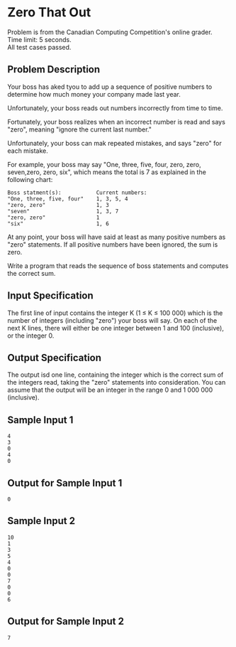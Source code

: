 # Zero That Out
Problem is from the Canadian Computing Competition's online grader.\
Time limit: 5 seconds.\
All test cases passed.

## Problem Description
Your boss has aked tyou to add up a sequence of positive numbers to determine how much money your company made last year.

Unfortunately, your boss reads out numbers incorrectly from time to time.

Fortunately, your boss realizes when an incorrect number is read and says "zero", meaning "ignore the current last number."

Unfortunately, your boss can mak repeated mistakes, and says "zero" for each mistake.

For example, your boss may say "One, three, five, four, zero, zero, seven,zero, zero, six", which means the total is 7 as explained in the following chart:
```
Boss statment(s):           Current numbers:
"One, three, five, four"    1, 3, 5, 4
"zero, zero"                1, 3
"seven"                     1, 3, 7
"zero, zero"                1
"six"                       1, 6
```
At any point, your boss will have said at least as many positive numbers as "zero" statements. If all positive numbers have been ignored, the sum is zero.

Write a program that reads the sequence of boss statements and computes the correct sum.

## Input Specification
The first line of input contains the integer K (1 ≤ K ≤ 100 000) which is the number of integers (including "zero") your boss will say. On each of the next K lines, there will either be one integer between 1 and 100 (inclusive), or the integer 0.

## Output Specification
The output isd one line, containing the integer which is the correct sum of the integers read, taking the "zero" statements into consideration. You can assume that the output will be an integer in the range 0 and 1 000 000 (inclusive).

## Sample Input 1
```
4
3
0
4
0
```

## Output for Sample Input 1
```
0
```

## Sample Input 2
```
10
1
3
5
4
0
0
7
0
0
6
```

## Output for Sample Input 2
```
7
```
